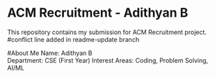 # ACM Recruitment - Adithyan B
This repository contains my submission for ACM Recruitment project.
#conflict line added in readme-update branch


#About Me
 Name: Adithyan B  
 Department: CSE (First Year)
 Interest Areas: Coding, Problem Solving, AI/ML


